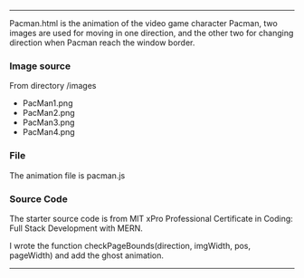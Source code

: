 
---
Pacman.html is the animation of the video game character Pacman,
two images are used for moving in one direction, and the other
two for changing direction when Pacman reach the window border.

### **Image source**

From directory /images
- PacMan1.png
- PacMan2.png
- PacMan3.png
- PacMan4.png

### **File**

The animation file is pacman.js

### **Source Code**

The starter source code is from  MIT xPro Professional Certificate 
in Coding: Full Stack Development with MERN.

I wrote the function checkPageBounds(direction, imgWidth, pos, pageWidth) and add the ghost animation.

---
